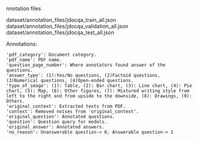 nnotation files

dataset/annotation_files/jdocqa_train_all.json
dataset/annotation_files/jdocqa_validation_all.json
dataset/annotation_files/jdocqa_test_all.json

Annotations:

```
'pdf_category': Document category.
'pdf_name': PDF name.
'question_page_number': Where annotators found answer of the questions.
'answer_type': (1):Yes/No questions, (2)Factoid questions, (3)Numerical questions, (4)Open-ended questions.
'type_of_image': (1): Table, (2): Bar chart, (3): Line chart, (4): Pie chart, (5): Map, (6): Other figures, (7): Mixtured writing style from left to the right and from upside to the downside, (8): Drawings, (9): Others.
'original_context': Extracted texts from PDF. 
'context': Removed noises from 'original_context'.
'original_question': Annotated questions.
'question': Question query for models.
'original_answer': Annotated answers.
'no_reason': Unanswerable question-> 0, Answerable question-> 1
```



